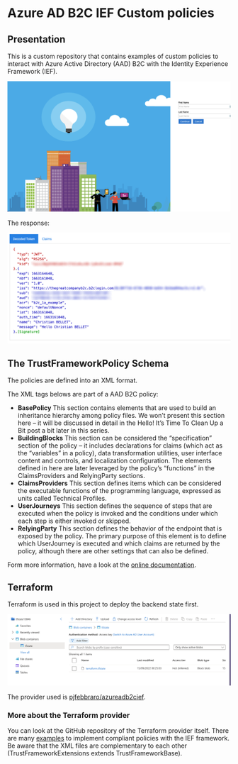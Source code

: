 # Azure AD B2C IEF Custom policies

## Presentation

This is a custom repository that contains examples of custom policies to interact with Azure Active Directory (AAD) B2C with the Identity Experience Framework (IEF).

![Login or signin](./assets/images/login-interface.png)

The response:

![Decoded token](./assets/images/decoded-token.png)
## The TrustFrameworkPolicy Schema

The policies are defined into an XML format.

The XML tags belows are part of a AAD B2C policy:

- **BasePolicy** This section contains elements that are used to build an inheritance hierarchy among policy files. We won’t present this section here – it will be discussed in detail in the Hello! It’s Time To Clean Up a Bit post a bit later in this series.
- **BuildingBlocks** This section can be considered the “specification” section of the policy – it includes declarations for claims (which act as the “variables” in a policy), data transformation utilities, user interface content and controls, and localization configuration. The elements defined in here are later leveraged by the policy’s “functions” in the ClaimsProviders and RelyingParty sections.
- **ClaimsProviders** This section defines items which can be considered the executable functions of the programming language, expressed as units called Technical Profiles.
- **UserJourneys** This section defines the sequence of steps that are executed when the policy is invoked and the conditions under which each step is either invoked or skipped.
- **RelyingParty** This section defines the behavior of the endpoint that is exposed by the policy. The primary purpose of this element is to define which UserJourney is executed and which claims are returned by the policy, although there are other settings that can also be defined.

Form more information, have a look at the [online documentation](https://docs.microsoft.com/en-us/azure/active-directory-b2c/trustframeworkpolicy).

## Terraform

Terraform is used in this project to deploy the backend state first.

![Terraform backend state](./assets/images/terraform-backend-state.png)

The provider used is [pjfebbraro/azureadb2cief](https://registry.terraform.io/providers/pjfebbraro/azureadb2cief/0.2.0).

### More about the Terraform provider

You can look at the GitHub repository of the Terraform provider itself. There are many [examples](https://github.com/pjfebbraro/terraform-provider-azureadb2cief/tree/main/examples) to implement compliant policies with the IEF framework. Be aware that the XML files are complementary to each other (TrustFrameworkExtensions extends TrustFrameworkBase).
